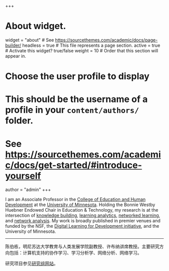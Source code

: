+++
# About widget.
widget = "about"  # See https://sourcethemes.com/academic/docs/page-builder/
headless = true  # This file represents a page section.
active = true  # Activate this widget? true/false
weight = 10  # Order that this section will appear in.

# Choose the user profile to display
# This should be the username of a profile in your `content/authors/` folder.
# See https://sourcethemes.com/academic/docs/get-started/#introduce-yourself
author = "admin" 
+++

I am an Associate Professor in the [College of Education and Human Development](http://www.cehd.umn.edu/) at the [University of Minnesota](https://twin-cities.umn.edu/). Holding the Bonnie Westby Huebner Endowed Chair in Education & Technology, my research is at the intersection of [knowledge building](https://en.wikipedia.org/wiki/Knowledge_building), [learning analytics](https://en.wikipedia.org/wiki/Learning_analytics), [networked learning](https://en.wikipedia.org/wiki/Networked_learning), and [network analysis](https://en.wikipedia.org/wiki/Network_science). My work is broadly published in premier venues and funded by the NSF, the [Digital Learning for Development initiative](http://dl4d.org/), and the University of Minnesota.

<hr>

陈伯栋，明尼苏达大学教育与人类发展学院副教授、许布纳讲席教授。主要研究方向包括：计算机支持的协作学习、学习分析学、网络分析、网络学习。

研究项目参见[研究组网站](https://colig.github.io/research/)。
